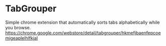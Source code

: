 # TabGrouper
Simple chrome extension that automatically sorts tabs alphabetically while you browse. https://chrome.google.com/webstore/detail/tabgrouper/hkmefjbaenfepcoemigeaplelhlfkjal

